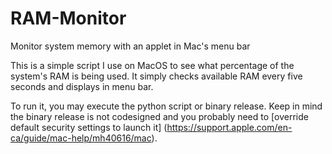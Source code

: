 # RAM-Monitor
Monitor system memory with an applet in Mac's menu bar

This is a simple script I use on MacOS to see what percentage of the system's RAM is being used. It simply checks available RAM every five seconds and displays in menu bar.

To run it, you may execute the python script or binary release. Keep in mind the binary release is not codesigned and you probably need to [override default security settings to launch it] (https://support.apple.com/en-ca/guide/mac-help/mh40616/mac). 

